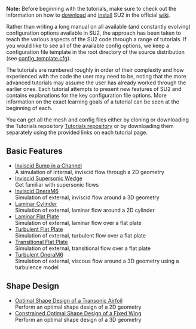 **Note:** Before beginning with the tutorials, make sure to check out the information on how to [download](https://github.com/su2code/SU2/wiki/Download) and [install](https://github.com/su2code/SU2/wiki/Installation) SU2 in the official [wiki](https://github.com/su2code/SU2/wiki).

Rather than writing a long manual on all available (and constantly evolving) configuration options available in SU2, the approach has been taken to teach the various aspects of the SU2 code through a range of tutorials. If you would like to see all of the available config options, we keep a configuration file template in the root directory of the source distribution (see [config_template.cfg](https://github.com/su2code/SU2/blob/master/config_template.cfg)).

The tutorials are numbered roughly in order of their complexity and how experienced with the code the user may need to be, noting that the more advanced tutorials may assume the user has already worked through the earlier ones. Each tutorial attempts to present new features of SU2 and contains explanations for the key configuration file options. More information on the exact learning goals of a tutorial can be seen at the beginning of each.

You can get all the mesh and config files either by cloning or downloading the Tutorials repository [Tutorials repository](https://github.com/su2code/Tutorials) or by downloading them separately using the provided links on each tutorial page.

Basic Features
------

* [Inviscid Bump in a Channel](Inviscid_Bump/Inviscid_Bump)   
A simulation of internal, inviscid flow through a 2D geometry
* [Inviscid Supersonic Wedge](Inviscid_Wedge/Inviscid_Wedge)    
Get familiar with supersonic flows 
* [Inviscid OneraM6](Inviscid_OneraM6/Inviscid_OneraM6)   
Simulation of external, inviscid flow around a 3D geometry
* [Laminar Cylinder](Laminar_Cylinder/Laminar_Cylinder)    
Simulation of external, laminar flow around a 2D cylinder
* [Laminar Flat Plate](Laminar_Flat_Plate/Laminar_Flat_Plate)   
Simulation of external, laminar flow over a flat plate
* [Turbulent Flat Plate](Turbulent_Flat_Plate/Turbulent_Flat_Plate)    
Simulation of external, turbulent flow over a flat plate
* [Transitional Flat Plate](Transitional_Flat_Plate/Transitional_Flat_Plate)    
Simulation of external, transitional flow over a flat plate
* [Turbulent OneraM6](Turbulent_OneraM6/Turbulent_OneraM6)     
Simulation of external, viscous flow around a 3D geometry using a turbulence model

Shape Design
-----------
* [Optimal Shape Design of a Transonic Airfoil](Optimal_Shape_Design/Optimal_Shape_Design)    
Perform an optimal shape design of a 2D geometry
* [Constrained Optimal Shape Design of a Fixed Wing](Constrained_Optimal_Shape_Design/Constrained_Optimal_Shape_Design)    
Perform an optimal shape design of a 3D geometry

